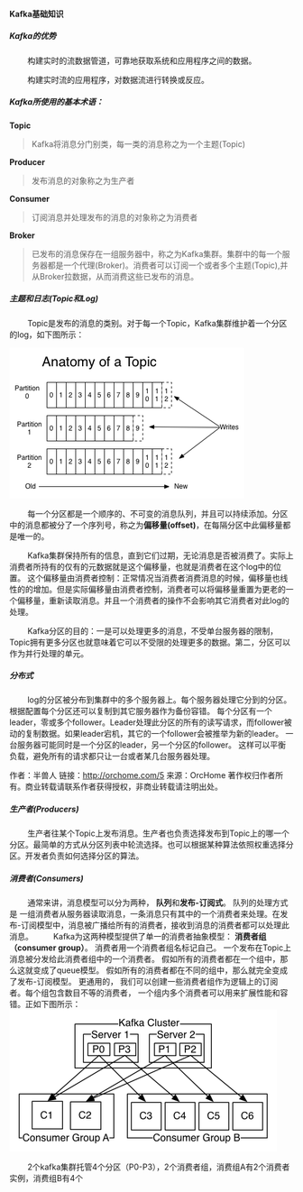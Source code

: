 #### Kafka基础知识

##### Kafka的优势


&nbsp;　　构建实时的流数据管道，可靠地获取系统和应用程序之间的数据。

&nbsp;　　构建实时流的应用程序，对数据流进行转换或反应。


##### Kafka所使用的基本术语：

**Topic**

> Kafka将消息分门别类，每一类的消息称之为一个主题\(Topic\)

**Producer**

> 发布消息的对象称之为生产者

**Consumer**

> 订阅消息并处理发布的消息的对象称之为消费者

**Broker**

> 已发布的消息保存在一组服务器中，称之为Kafka集群。集群中的每一个服务器都是一个代理\(Broker\)。消费者可以订阅一个或者多个主题\(Topic\),并从Broker拉数据，从而消费这些已发布的消息。

##### 主题和日志\(Topic和Log\)

&nbsp;　　Topic是发布的消息的类别。对于每一个Topic，Kafka集群维护着一个分区的log，如下图所示：

![](/bigdata/kafka/img/topic1.png)


&nbsp;　　每一个分区都是一个顺序的、不可变的消息队列，并且可以持续添加。分区中的消息都被分了一个序列号，称之为**偏移量\(offset\)**，在每隔分区中此偏移量都是唯一的。

&nbsp;　　Kafka集群保持所有的信息，直到它们过期，无论消息是否被消费了。实际上消费者所持有的仅有的元数据就是这个偏移量，也就是消费者在这个log中的位置。 这个偏移量由消费者控制：正常情况当消费者消费消息的时候，偏移量也线性的的增加。但是实际偏移量由消费者控制，消费者可以将偏移量重置为更老的一个偏移量，重新读取消息。并且一个消费者的操作不会影响其它消费者对此log的处理。

&nbsp;　　Kafka分区的目的：一是可以处理更多的消息，不受单台服务器的限制，Topic拥有更多分区也就意味着它可以不受限的处理更多的数据。第二，分区可以作为并行处理的单元。

##### 分布式
&nbsp;　　log的分区被分布到集群中的多个服务器上。每个服务器处理它分到的分区。 根据配置每个分区还可以复制到其它服务器作为备份容错。 每个分区有一个leader，零或多个follower。Leader处理此分区的所有的读写请求，而follower被动的复制数据。如果leader宕机，其它的一个follower会被推举为新的leader。 一台服务器可能同时是一个分区的leader，另一个分区的follower。 这样可以平衡负载，避免所有的请求都只让一台或者某几台服务器处理。

作者：半兽人
链接：http://orchome.com/5
来源：OrcHome
著作权归作者所有。商业转载请联系作者获得授权，非商业转载请注明出处。

##### 生产者(Producers)
&nbsp;　　生产者往某个Topic上发布消息。生产者也负责选择发布到Topic上的哪一个分区。最简单的方式从分区列表中轮流选择。也可以根据某种算法依照权重选择分区。开发者负责如何选择分区的算法。


##### 消费者(Consumers)

&nbsp;　　通常来讲，消息模型可以分为两种， **队列**和**发布-订阅式**。 队列的处理方式是 一组消费者从服务器读取消息，一条消息只有其中的一个消费者来处理。在发布-订阅模型中，消息被广播给所有的消费者，接收到消息的消费者都可以处理此消息。
&nbsp;　　Kafka为这两种模型提供了单一的消费者抽象模型： **消费者组 （consumer group）**。 消费者用一个消费者组名标记自己。 一个发布在Topic上消息被分发给此消费者组中的一个消费者。 假如所有的消费者都在一个组中，那么这就变成了queue模型。 假如所有的消费者都在不同的组中，那么就完全变成了发布-订阅模型。 更通用的， 我们可以创建一些消费者组作为逻辑上的订阅者。每个组包含数目不等的消费者， 一个组内多个消费者可以用来扩展性能和容错。正如下图所示：
![](./img/kafkacluster.png)

&nbsp;　　2个kafka集群托管4个分区（P0-P3），2个消费者组，消费组A有2个消费者实例，消费组B有4个

